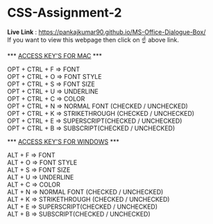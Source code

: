 # CSS-Assignment-2

<b>Live Link</b> : https://pankajkumar90.github.io/MS-Office-Dialogue-Box/
<br> 
If you want to view this webpage then click on ☝️ above link.
<br>

*** <ins>ACCESS KEY'S FOR MAC</ins> ***

OPT + CTRL + F => FONT<br />
OPT + CTRL + O => FONT STYLE<br />
OPT + CTRL + S => FONT SIZE<br />
OPT + CTRL + U => UNDERLINE<br />
OPT + CTRL + C => COLOR<br />
OPT + CTRL + N => NORMAL FONT (CHECKED / UNCHECKED)<br />
OPT + CTRL + K => STRIKETHROUGH (CHECKED / UNCHECKED)<br />
OPT + CTRL + E => SUPERSCRIPT(CHECKED / UNCHECKED)<br />
OPT + CTRL + B => SUBSCRIPT(CHECKED / UNCHECKED)<br />


*** <ins>ACCESS KEY'S FOR WINDOWS</ins> ***

ALT + F => FONT<br />
ALT + O => FONT STYLE<br />
ALT + S => FONT SIZE<br />
ALT + U => UNDERLINE<br />
ALT + C => COLOR<br />
ALT + N => NORMAL FONT (CHECKED / UNCHECKED)<br />
ALT + K => STRIKETHROUGH (CHECKED / UNCHECKED)<br />
ALT + E => SUPERSCRIPT(CHECKED / UNCHECKED)<br />
ALT + B => SUBSCRIPT(CHECKED / UNCHECKED)<br />
